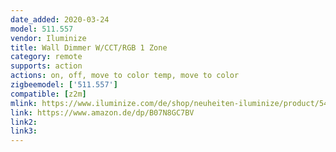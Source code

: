 ```yaml
---
date_added: 2020-03-24
model: 511.557
vendor: Iluminize
title: Wall Dimmer W/CCT/RGB 1 Zone
category: remote
supports: action
actions: on, off, move to color temp, move to color
zigbeemodel: ['511.557']
compatible: [z2m]
mlink: https://www.iluminize.com/de/shop/neuheiten-iluminize/product/540-511-577-zigbee-wand-dimmer-schalter-rgb-wei%C3%9F-duo-wei%C3%9F-led-1-zone.html
link: https://www.amazon.de/dp/B07N8GC7BV
link2: 
link3: 
---
```

